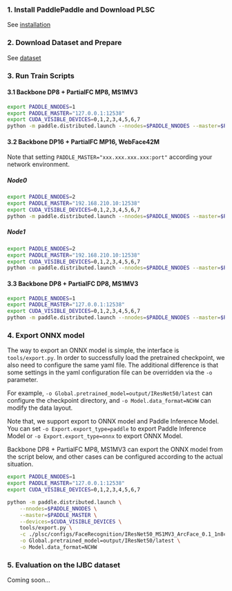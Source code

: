 ### 1. Install PaddlePaddle and Download PLSC
See [installation](../get_started/installation.md)

### 2. Download Dataset and Prepare
See [dataset](../get_started/dataset.md)

### 3. Run Train Scripts

#### 3.1 Backbone DP8 + PartialFC MP8, MS1MV3
```bash
export PADDLE_NNODES=1
export PADDLE_MASTER="127.0.0.1:12538"
export CUDA_VISIBLE_DEVICES=0,1,2,3,4,5,6,7
python -m paddle.distributed.launch --nnodes=$PADDLE_NNODES --master=$PADDLE_MASTER --devices=$CUDA_VISIBLE_DEVICES tools/train.py -c ./plsc/configs/FaceRecognition/IResNet50_MS1MV3_ArcFace_0.1_1n8c_dp_mp_fp16o2.yaml
```

#### 3.2 Backbone DP16 + PartialFC MP16, WebFace42M

Note that setting ``PADDLE_MASTER="xxx.xxx.xxx.xxx:port"`` according your network environment.
##### Node0
```bash
export PADDLE_NNODES=2
export PADDLE_MASTER="192.168.210.10:12538"
export CUDA_VISIBLE_DEVICES=0,1,2,3,4,5,6,7
python -m paddle.distributed.launch --nnodes=$PADDLE_NNODES --master=$PADDLE_MASTER --devices=$CUDA_VISIBLE_DEVICES tools/train.py -c ./plsc/configs/FaceRecognition/IResNet50_WebFace42M_CosFace_0.2_2n16c_dp_mp_fp16o2.yaml
```

##### Node1
```bash
export PADDLE_NNODES=2
export PADDLE_MASTER="192.168.210.10:12538"
export CUDA_VISIBLE_DEVICES=0,1,2,3,4,5,6,7
python -m paddle.distributed.launch --nnodes=$PADDLE_NNODES --master=$PADDLE_MASTER --devices=$CUDA_VISIBLE_DEVICES tools/train.py -c ./plsc/configs/FaceRecognition/IResNet50_WebFace42M_CosFace_0.2_2n16c_dp_mp_fp16o2.yaml
```

#### 3.3 Backbone DP8 + PartialFC DP8, MS1MV3
```bash
export PADDLE_NNODES=1
export PADDLE_MASTER="127.0.0.1:12538"
export CUDA_VISIBLE_DEVICES=0,1,2,3,4,5,6,7
python -m paddle.distributed.launch --nnodes=$PADDLE_NNODES --master=$PADDLE_MASTER --devices=$CUDA_VISIBLE_DEVICES tools/train.py -c ./plsc/configs/FaceRecognition/IResNet50_MS1MV3_ArcFace_0.1_1n8c_dp_fp16o2.yaml
```


### 4. Export ONNX model

The way to export an ONNX model is simple, the interface is ``tools/export.py``. In order to successfully load the pretrained checkpoint, we also need to configure the same yaml file. The additional difference is that some settings in the yaml configuration file can be overridden via the ``-o`` parameter. 

For example, ``-o Global.pretrained_model=output/IResNet50/latest`` can configure the checkpoint directory, and ``-o Model.data_format=NCHW`` can modify the data layout.

Note that, we support export to ONNX model and Paddle Inference Model. You can set ``-o Export.export_type=paddle`` to export Paddle Inference Model or ``-o Export.export_type=onnx`` to export ONNX Model.

Backbone DP8 + PartialFC MP8, MS1MV3 can export the ONNX model from the script below, and other cases can be configured according to the actual situation.

``` bash
export PADDLE_NNODES=1
export PADDLE_MASTER="127.0.0.1:12538"
export CUDA_VISIBLE_DEVICES=0,1,2,3,4,5,6,7

python -m paddle.distributed.launch \
    --nnodes=$PADDLE_NNODES \
    --master=$PADDLE_MASTER \
    --devices=$CUDA_VISIBLE_DEVICES \
    tools/export.py \
    -c ./plsc/configs/FaceRecognition/IResNet50_MS1MV3_ArcFace_0.1_1n8c_dp_mp_fp16o2.yaml \
    -o Global.pretrained_model=output/IResNet50/latest \
    -o Model.data_format=NCHW
```

### 5. Evaluation on the IJBC dataset
Coming soon...
